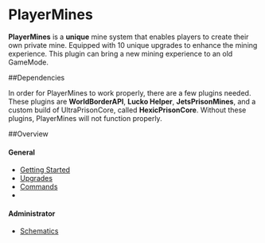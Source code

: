 # PlayerMines

**PlayerMines** is a **unique** mine system that enables players to create their own private mine. Equipped with 10 unique upgrades to enhance the mining experience. This plugin can bring a new mining experience to an old GameMode.

##Dependencies

In order for PlayerMines to work properly, there are a few plugins needed. These plugins are **WorldBorderAPI**, **Lucko Helper**, **JetsPrisonMines**, and a custom build of UltraPrisonCore, called **HexicPrisonCore**. Without these plugins, PlayerMines will not function properly.

##Overview

#### General

- [Getting Started](docs/GETTINGSTARTED.md)
- [Upgrades](docs/UPGRADES.md)
- [Commands](docs/COMMANDS.md)
- 
#### Administrator

  - [Schematics](docs/SCHEMATICS.md)